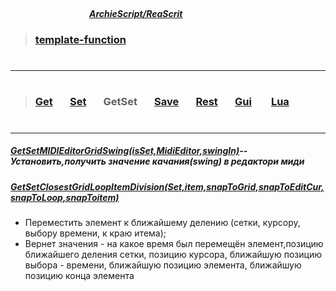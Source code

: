 ##### &nbsp;&nbsp;&nbsp;&nbsp;&nbsp;&nbsp;&nbsp;&nbsp;&nbsp;&nbsp;&nbsp;&nbsp;&nbsp;&nbsp;&nbsp;&nbsp;&nbsp;&nbsp;&nbsp;&nbsp;&nbsp;&nbsp;&nbsp;&nbsp;&nbsp;&nbsp;&nbsp;&nbsp;&nbsp;&nbsp;&nbsp;&nbsp;&nbsp;&nbsp;&nbsp;&nbsp;&nbsp;&nbsp;&nbsp;&nbsp;&nbsp;&nbsp;&nbsp;&nbsp;&nbsp;&nbsp;&nbsp;&nbsp;&nbsp;&nbsp;&nbsp;&nbsp;&nbsp;&nbsp;&nbsp;&nbsp;&nbsp;&nbsp;&nbsp;&nbsp;&nbsp;&nbsp;&nbsp;&nbsp;&nbsp;&nbsp;&nbsp;&nbsp;&nbsp;&nbsp;&nbsp;&nbsp;&nbsp;&nbsp;&nbsp;&nbsp;&nbsp;&nbsp;&nbsp;&nbsp;&nbsp;&nbsp;&nbsp;&nbsp;&nbsp;&nbsp;&nbsp;&nbsp;&nbsp;&nbsp;&nbsp;&nbsp;&nbsp;&nbsp;&nbsp;&nbsp;&nbsp;&nbsp;&nbsp;&nbsp;&nbsp;&nbsp;&nbsp;&nbsp;&nbsp;&nbsp;&nbsp;&nbsp;&nbsp;&nbsp;&nbsp;&nbsp;&nbsp;&nbsp;&nbsp;&nbsp;&nbsp;&nbsp;&nbsp;&nbsp;&nbsp;&nbsp;&nbsp;&nbsp;&nbsp;&nbsp;&nbsp;&nbsp;&nbsp;&nbsp;&nbsp;&nbsp;&nbsp;&nbsp;&nbsp;&nbsp;&nbsp;&nbsp;&nbsp;&nbsp;&nbsp;&nbsp;&nbsp;&nbsp;&nbsp;&nbsp;&nbsp;&nbsp;&nbsp;&nbsp;&nbsp;&nbsp;&nbsp;&nbsp;&nbsp;&nbsp;&nbsp;&nbsp;&nbsp;&nbsp;&nbsp;&nbsp;&nbsp;&nbsp;&nbsp;&nbsp;&nbsp;&nbsp;&nbsp;&nbsp;&nbsp;&nbsp;&nbsp;&nbsp;&nbsp;&nbsp;&nbsp;&nbsp;&nbsp;&nbsp;&nbsp;&nbsp;&nbsp;&nbsp;&nbsp;&nbsp;&nbsp;&nbsp;&nbsp;&nbsp;[***ArchieScript/ReaScrit***](https://github.com/ArchieScript/ReaScrit)


>### [template-function](https://github.com/ArchieScript/template-function)
>#
-------------------------------------------

>#
>###    [Get](https://github.com/ArchieScript/template-function/tree/master/template-function/Get)        &nbsp;&nbsp;&nbsp;&nbsp;&nbsp;         [Set](https://github.com/ArchieScript/template-function/tree/master/template-function/Set)        &nbsp;&nbsp;&nbsp;&nbsp;&nbsp;          GetSet                                                                                           &nbsp;&nbsp;&nbsp;&nbsp;&nbsp;         [Save](https://github.com/ArchieScript/template-function/tree/master/template-function/Save)      &nbsp;&nbsp;&nbsp;&nbsp;&nbsp;         [Rest](https://github.com/ArchieScript/template-function/tree/master/template-function/Rest)      &nbsp;&nbsp;&nbsp;&nbsp;&nbsp;         [Gui](https://github.com/ArchieScript/template-function/tree/master/template-function/Gui)        &nbsp;&nbsp;&nbsp;&nbsp;&nbsp;         [Lua](https://github.com/ArchieScript/template-function/tree/master/template-function/Lua)        &nbsp;&nbsp;&nbsp;&nbsp;&nbsp;                                                                                                                                                                 
>#
------ 


##### [GetSetMIDIEditorGridSwing(isSet,MidiEditor,swingIn)](https://github.com/ArchieScript/template-function/blob/master/template-function/GetSet/GetSetMIDIEditorGridSwing.lua)--Установить,получить значение качания(swing) в редактори миди

##### [GetSetClosestGridLoopItemDivision(Set,item,snapToGrid,snapToEditCur,snapToLoop,snapToitem)](https://github.com/ArchieScript/template-function/blob/master/template-function/GetSet/GetSetMIDIEditorGridSwing.lua)
- Переместить элемент к ближайшему делению (сетки, курсору, выбору времени, к краю итема); 
- Вернет значения - на какое время был перемещён элемент,позицию ближайшего деления сетки, позицию  курсора, ближайшую позицию выбора -  времени, ближайшую позицию элемента, ближайшую позицию конца элемента
 

 

 
 
 
 
 
 
 
 



 
 



